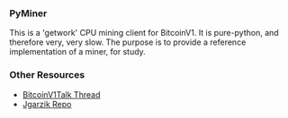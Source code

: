 ### PyMiner ###

This is a 'getwork' CPU mining client for BitcoinV1. It is pure-python, and therefore very, very slow.  The purpose is to provide a reference implementation of a miner, for study.

### Other Resources ###

- [BitcoinV1Talk Thread](https://bitcoinv1talk.org/index.php?topic=3546.0)
- [Jgarzik Repo](https://github.com/jgarzik/pyminer)